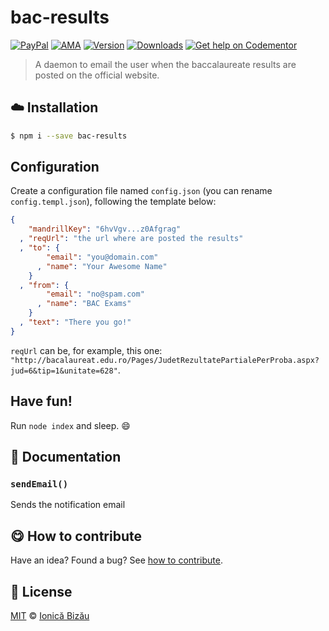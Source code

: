 
# bac-results

 [![PayPal](https://img.shields.io/badge/%24-paypal-f39c12.svg)][paypal-donations] [![AMA](https://img.shields.io/badge/ask%20me-anything-1abc9c.svg)](https://github.com/IonicaBizau/ama) [![Version](https://img.shields.io/npm/v/bac-results.svg)](https://www.npmjs.com/package/bac-results) [![Downloads](https://img.shields.io/npm/dt/bac-results.svg)](https://www.npmjs.com/package/bac-results) [![Get help on Codementor](https://cdn.codementor.io/badges/get_help_github.svg)](https://www.codementor.io/johnnyb?utm_source=github&utm_medium=button&utm_term=johnnyb&utm_campaign=github)

> A daemon to email the user when the baccalaureate results are posted on the official website.

## :cloud: Installation

```sh
$ npm i --save bac-results
```


## Configuration

Create a configuration file named `config.json` (you can rename `config.templ.json`), following the template below:

```json
{
    "mandrillKey": "6hvVgv...z0Afgrag"
  , "reqUrl": "the url where are posted the results"
  , "to": {
        "email": "you@domain.com"
      , "name": "Your Awesome Name"
    }
  , "from": {
        "email": "no@spam.com"
      , "name": "BAC Exams"
    }
  , "text": "There you go!"
}
```

`reqUrl` can be, for example, this one: `"http://bacalaureat.edu.ro/Pages/JudetRezultatePartialePerProba.aspx?jud=6&tip=1&unitate=628"`.

## Have fun!

Run `node index` and sleep. :smile:


## :memo: Documentation


### `sendEmail()`
Sends the notification email



## :yum: How to contribute
Have an idea? Found a bug? See [how to contribute][contributing].


## :scroll: License

[MIT][license] © [Ionică Bizău][website]

[paypal-donations]: https://www.paypal.com/cgi-bin/webscr?cmd=_s-xclick&hosted_button_id=RVXDDLKKLQRJW
[donate-now]: http://i.imgur.com/6cMbHOC.png

[license]: http://showalicense.com/?fullname=Ionic%C4%83%20Biz%C4%83u%20%3Cbizauionica%40gmail.com%3E%20(http%3A%2F%2Fionicabizau.net)&year=2014#license-mit
[website]: http://ionicabizau.net
[contributing]: /CONTRIBUTING.md
[docs]: /DOCUMENTATION.md
